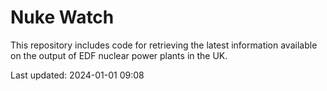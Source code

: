 # Nuke Watch

This repository includes code for retrieving the latest information available on the output of EDF nuclear power plants in the UK.

Last updated: 2024-01-01 09:08